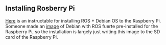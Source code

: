 Installing Rosberry Pi
----------------------

[Here](http://www.instructables.com/id/Raspberry-Pi-and-ROS-Robotic-Operating-System/step2/Writing-the-image-to-the-SD-card/) is an instructable for installing ROS + Debian OS to the Raspberry Pi. Someone made an [image](http://www.zagrosrobotics.com/files/Raspbian-ROS-full.zip) of Debian with ROS fuerte pre-installed for the Raspberry Pi, so the installation is largely just writing this image to the SD card of the Raspberry Pi.

